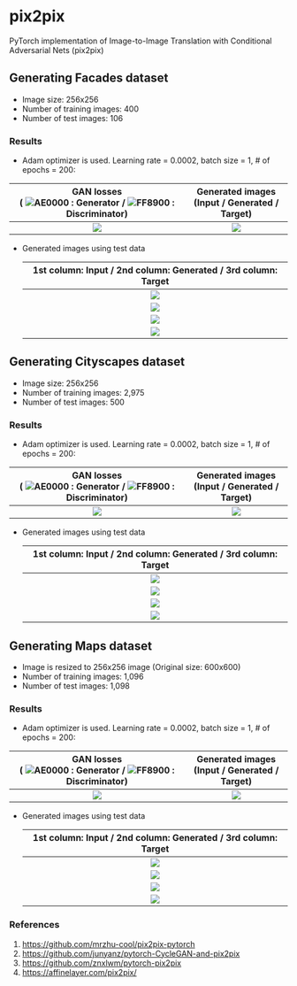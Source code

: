 # pix2pix
PyTorch implementation of Image-to-Image Translation with Conditional Adversarial Nets (pix2pix)

## Generating Facades dataset
* Image size: 256x256
* Number of training images: 400
* Number of test images: 106

### Results
* Adam optimizer is used. Learning rate = 0.0002, batch size = 1, # of epochs = 200:

GAN losses<br> ( ![AE0000](https://placehold.it/10/AE0000/000000?text=+) : Generator / ![FF8900](https://placehold.it/10/FF8900/000000?text=+) : Discriminator) | Generated images<br>(Input / Generated / Target)
:---:|:---:
<img src = 'facades_results/facades_pix2pix_losses_epochs_200.png'> | <img src = 'facades_results/facades_pix2pix_epochs_200.gif'>

* Generated images using test data

    |1st column: Input / 2nd column: Generated / 3rd column: Target|
    |:---:|
    |![](facades_test_results/Test_result_2.png)|
    |![](facades_test_results/Test_result_11.png)|
    |![](facades_test_results/Test_result_68.png)|
    |![](facades_test_results/Test_result_94.png)|
    
## Generating Cityscapes dataset
* Image size: 256x256
* Number of training images: 2,975
* Number of test images: 500

### Results
* Adam optimizer is used. Learning rate = 0.0002, batch size = 1, # of epochs = 200:

GAN losses<br> ( ![AE0000](https://placehold.it/10/AE0000/000000?text=+) : Generator / ![FF8900](https://placehold.it/10/FF8900/000000?text=+) : Discriminator) | Generated images<br>(Input / Generated / Target)
:---:|:---:
<img src = 'cityscapes_results/cityscapes_pix2pix_losses_epochs_200.png'> | <img src = 'cityscapes_results/cityscapes_pix2pix_epochs_200.gif'>

* Generated images using test data

    |1st column: Input / 2nd column: Generated / 3rd column: Target|
    |:---:|
    |![](cityscapes_test_results/Test_result_47.png)|
    |![](cityscapes_test_results/Test_result_73.png)|
    |![](cityscapes_test_results/Test_result_120.png)|
    |![](cityscapes_test_results/Test_result_151.png)|

## Generating Maps dataset
* Image is resized to 256x256 image (Original size: 600x600)
* Number of training images: 1,096
* Number of test images: 1,098

### Results
* Adam optimizer is used. Learning rate = 0.0002, batch size = 1, # of epochs = 200:

GAN losses<br> ( ![AE0000](https://placehold.it/10/AE0000/000000?text=+) : Generator / ![FF8900](https://placehold.it/10/FF8900/000000?text=+) : Discriminator) | Generated images<br>(Input / Generated / Target)
:---:|:---:
<img src = 'maps_results/maps_pix2pix_losses_epochs_200.png'> | <img src = 'maps_results/maps_pix2pix_epochs_200.gif'>

* Generated images using test data

    |1st column: Input / 2nd column: Generated / 3rd column: Target|
    |:---:|
    |![](maps_test_results/Test_result_492.png)|
    |![](maps_test_results/Test_result_560.png)|
    |![](maps_test_results/Test_result_627.png)|
    |![](maps_test_results/Test_result_746.png)|
    
### References
1. https://github.com/mrzhu-cool/pix2pix-pytorch
2. https://github.com/junyanz/pytorch-CycleGAN-and-pix2pix
3. https://github.com/znxlwm/pytorch-pix2pix
4. https://affinelayer.com/pix2pix/